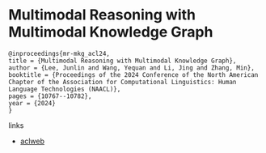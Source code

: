 # Multimodal Reasoning with Multimodal Knowledge Graph

```
@inproceedings{mr-mkg_acl24,
title = {Multimodal Reasoning with Multimodal Knowledge Graph},
author = {Lee, Junlin and Wang, Yequan and Li, Jing and Zhang, Min},
booktitle = {Proceedings of the 2024 Conference of the North American Chapter of the Association for Computational Linguistics: Human Language Technologies (NAACL)},
pages = {10767--10782},
year = {2024}
}
```

links
- [aclweb](https://aclanthology.org/2024.acl-long.579)
